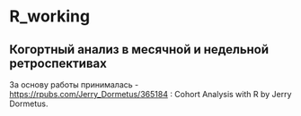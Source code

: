 # R_working
## Когортный анализ в месячной и недельной ретроспективах
За основу работы принималась - https://rpubs.com/Jerry_Dormetus/365184 : Cohort Analysis with R by Jerry Dormetus.
